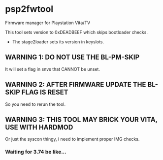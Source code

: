 # psp2fwtool
Firmware manager for Playstation Vita/TV

This tool sets version to 0xDEADBEEF which skips bootloader checks.
  - The stage2loader sets its version in keyslots.

## WARNING 1: DO NOT USE THE BL-PM-SKIP
It will set a flag in snvs that CANNOT be unset.

## WARNING 2: AFTER FIRMWARE UPDATE THE BL-SKIP FLAG IS RESET
So you need to rerun the tool.

## WARNING 3: THIS TOOL MAY BRICK YOUR VITA, USE WITH HARDMOD
Or just the syscon thingy, i need to implement proper IMG checks.

### Waiting for 3.74 be like...

